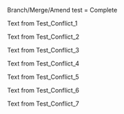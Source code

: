 Branch/Merge/Amend test = Complete

Text from Test_Conflict_1

Text from Test_Conflict_2

Text from Test_Conflict_3

Text from Test_Conflict_4

Text from Test_Conflict_5

Text from Test_Conflict_6

Text from Test_Conflict_7